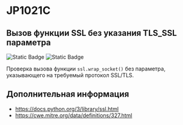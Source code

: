 # JP1021C
## Вызов функции SSL без указания TLS_SSL параметра

![Static Badge](https://img.shields.io/badge/%D0%A1%D1%82%D0%B5%D0%BF%D0%B5%D0%BD%D1%8C%20%D0%BA%D1%80%D0%B8%D1%82%D0%B8%D1%87%D0%BD%D0%BE%D1%81%D1%82%D0%B8-%D0%BD%D0%B8%D0%B7%D0%BA%D0%B0%D1%8F-mediumblue?style=for-the-badge)
![Static Badge](https://img.shields.io/badge/%D0%94%D0%BE%D1%81%D1%82%D0%BE%D0%B2%D0%B5%D1%80%D0%BD%D0%BE%D1%81%D1%82%D1%8C%20%D0%BE%D0%BF%D1%80%D0%B5%D0%B4%D0%B5%D0%BB%D0%B5%D0%BD%D0%B8%D1%8F-%D1%81%D1%80%D0%B5%D0%B4%D0%BD%D1%8F%D1%8F-orange?style=for-the-badge)

<!---NOTE!! НУЖНО ПРОВЕРИТЬ РАБОТУ ТАК КАК ИСПОЛЬЗУЕТСЯ КОНФИГ из ssl_with_bad_version-->

Проверка вызова функции `ssl.wrap_socket()` без параметра, указывающего на требуемый протокол SSL/TLS.

## Дополнительная информация

* <https://docs.python.org/3/library/ssl.html>
* <https://cwe.mitre.org/data/definitions/327.html>
